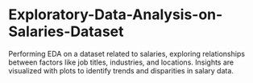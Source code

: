 # Exploratory-Data-Analysis-on-Salaries-Dataset
Performing EDA on a dataset related to salaries, exploring relationships between factors like job titles, industries, and locations. Insights are visualized with plots to identify trends and disparities in salary data.
